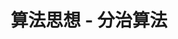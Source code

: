 ---
title: 算法思想 - 分治算法
shortTitle: 算法思想 - 分治算法
description: 算法思想 - 分治算法
category:
  - 算法思想
tag:
  - 算法思想
head:
  - - meta
    - name: keywords
      content: 算法思想，算法，分治算法
---